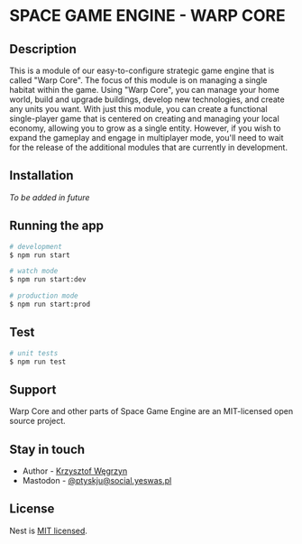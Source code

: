 # SPACE GAME ENGINE - WARP CORE

## Description

This is a module of our easy-to-configure strategic game engine that is called "Warp Core". The focus of this module is on managing a single habitat within the game. Using "Warp Core", you can manage your home world, build and upgrade buildings, develop new technologies, and create any units you want. With just this module, you can create a functional single-player game that is centered on creating and managing your local economy, allowing you to grow as a single entity. However, if you wish to expand the gameplay and engage in multiplayer mode, you'll need to wait for the release of the additional modules that are currently in development.

## Installation

*To be added in future*

## Running the app

```bash
# development
$ npm run start

# watch mode
$ npm run start:dev

# production mode
$ npm run start:prod
```

## Test

```bash
# unit tests
$ npm run test
```

## Support

Warp Core and other parts of Space Game Engine are an MIT-licensed open source project.

## Stay in touch

- Author - [Krzysztof Węgrzyn](https://cristo256.eu)
- Mastodon - [@ptyskju@social.yeswas.pl](https://social.yeswas.pl/@ptyskju)

## License

Nest is [MIT licensed](LICENSE).
